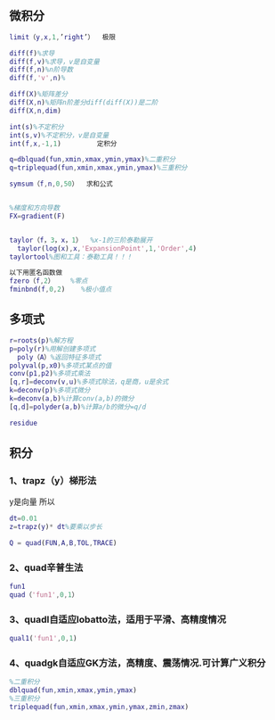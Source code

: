 

## 微积分
```matlab
limit（y,x,1,’right’）  极限

diff(f)%求导
diff(f,v)%求导，v是自变量
diff(f,n)%n阶导数
diff(f,'v',n)%

diff(X)%矩阵差分
diff(X,n)%矩阵n阶差分diff(diff(X))是二阶
diff(X,n,dim)

int(s)%不定积分
int(s,v)%不定积分，v是自变量
int(f,x,-1,1)         定积分

q=dblquad(fun,xmin,xmax,ymin,ymax)%二重积分
q=triplequad(fun,xmin,xmax,ymin,ymax)%三重积分

symsum（f,n,0,50）  求和公式


%梯度和方向导数
FX=gradient(F)


taylor（f，3，x，1）  %x-1的三阶泰勒展开
  taylor(log(x),x,'ExpansionPoint',1,'Order',4)
taylortool%图和工具：泰勒工具！！！

以下用匿名函数做
fzero（f,2）    %零点
fminbnd(f,0,2)    %极小值点
```

## 多项式
```matlab
r=roots(p)%解方程
p=poly(r)%用解创建多项式
  poly（A）%返回特征多项式
polyval(p,x0)%多项式某点的值
conv(p1,p2)%多项式乘法
[q,r]=deconv(v,u)%多项式除法，q是商，u是余式
k=deconv(p)%多项式微分
k=deconv(a,b)%计算conv(a,b)的微分
[q,d]=polyder(a,b)%计算a/b的微分=q/d

residue
```

## 积分
### 1、trapz（y）梯形法
y是向量
所以
```matlab
dt=0.01
z=trapz(y)* dt%要乘以步长
```

```matlab
Q = quad(FUN,A,B,TOL,TRACE)
```
### 2、quad辛普生法
```matlab
fun1
quad（'fun1',0,1）
```
### 3、quadl自适应lobatto法，适用于平滑、高精度情况
```matlab
qual1('fun1',0,1)
```
### 4、quadgk自适应GK方法，高精度、震荡情况.可计算广义积分
```matlab
%二重积分
dblquad(fun,xmin,xmax,ymin,ymax)
%三重积分
triplequad(fun,xmin,xmax,ymin,ymax,zmin,zmax)
```
